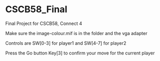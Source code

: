 # CSCB58_Final
Final Project for CSCB58, Connect 4

Make sure the image-colour.mif is in the folder and the vga adapter

Controls are SW[0-3] for player1 and SW[4-7] for player2

Press the Go button Key[3] to confirm your move for the current player
